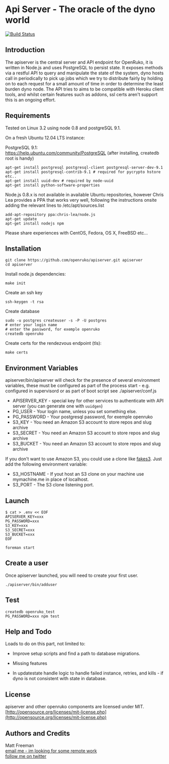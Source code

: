 # Api Server - The oracle of the dyno world
[![Build Status](https://travis-ci.org/openruko/apiserver.png)](https://travis-ci.org/openruko/apiserver)

## Introduction

The apiserver is the central server and API endpoint for OpenRuko, it is written in Node.js
and uses PostgreSQL to persist state.  It exposes methods via a restful API to query and
manipulate the state of the system, dyno hosts call in periodically to pick up jobs which 
we try to distribute fairly by holding on to each request for a small amount of time in 
order to determine the least burden dyno node. The API tries to aims to be compatible with Heroku 
client tools, and whilst certain features such as addons, ssl certs aren't support this 
is an ongoing effort. 

## Requirements

Tested on Linux 3.2 using node 0.8 and postgreSQL 9.1.

On a fresh Ubuntu 12.04 LTS instance:  

PostgreSQL 9.1:  
https://help.ubuntu.com/community/PostgreSQL
(after installing, createdb root is handy)

```
apt-get install postgresql postgresql-client postgresql-server-dev-9.1
apt-get install postgresql-contrib-9.1 # required for pycrypto hstore etc..
apt-get install uuid-dev # required by node-uuid 
apt-get install python-software-properties
```

Node.js 0.8.x is not available in available Ubuntu repositories, however Chris Lea
provides a PPA that works very well, following the instructions onsite adding the
relevant lines to /etc/apt/sources.list

```
add-apt-repository ppa:chris-lea/node.js
apt-get update
apt-get install nodejs npm
```

Please share experiences with CentOS, Fedora, OS X, FreeBSD etc... 

## Installation

```
git clone https://github.com/openruko/apiserver.git apiserver  
cd apiserver  
```

Install node.js dependencies:
```
make init
```

Create an ssh key
```
ssh-keygen -t rsa
```

Create database
```
sudo -u postgres createuser -s -P -U postgres
# enter your login name
# enter the password, for exemple openruko
createdb openruko
```

Create certs for the rendezvous endpoint (tls):
```
make certs
```

## Environment Variables

apiserver/bin/apiserver will check for the presence of several environment variables,
these must be configured as part of the process start - e.g. configured in 
supervisord or as part of boot script see ./apiserver/conf.js

* APISERVER_KEY - special key for other services to authenticate with API server (you can generate one with `uuidgen`)
* PG_USER - Your login name, unless you set something else.
* PG_PASSWORD - Your postgresql password, for exemple openruko
* S3_KEY - You need an Amazon S3 account to store repos and slug archive
* S3_SECRET - You need an Amazon S3 account to store repos and slug archive
* S3_BUCKET - You need an Amazon S3 account to store repos and slug archive

If you don't want to use Amazon S3, you could use a clone like [fakes3](https://github.com/jubos/fake-s3).
Just add the following environment variable:

* S3_HOSTNAME - If yout host an S3 clone on your machine use mymachine.me in place of localhost.
* S3_PORT - The S3 clone listening port.

## Launch

```
$ cat > .env << EOF
APISERVER_KEY=xxx
PG_PASSWORD=xxx
S3_KEY=xxx
S3_SECRET=xxx
S3_BUCKET=xxx
EOF

foreman start
```

## Create a user

Once apiserver launched, you will need to create your first user.

```
./apiserver/bin/adduser
```

## Test

```
createdb openruko_test
PG_PASSWORD=xxx npm test
```

## Help and Todo

Loads to do on this part, not limited to:

* Improve setup scripts and find a path to database migrations.

* Missing features

* In updatestate handle logic to handle failed instance, retries, and kills - if
dyno is not consistent with state in database.

## License

apiserver and other openruko components are licensed under MIT.  
[http://opensource.org/licenses/mit-license.php](http://opensource.org/licenses/mit-license.php)

## Authors and Credits

Matt Freeman  
[email me - im looking for some remote work](mailto:matt@nonuby.com)  
[follow me on twitter](http://www.twitter.com/nonuby )



